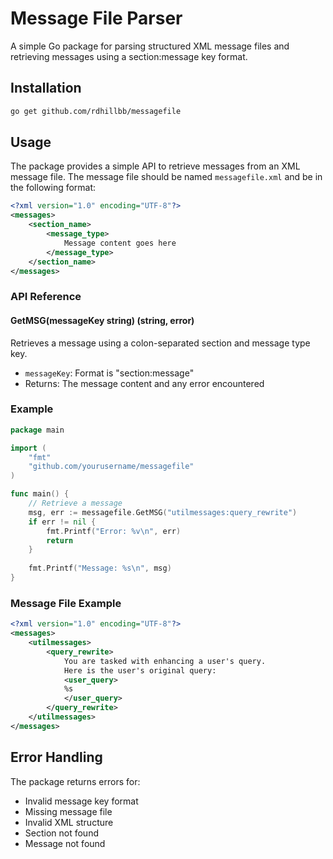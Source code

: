 # Message File Parser

A simple Go package for parsing structured XML message files and retrieving messages using a section:message key format.

## Installation

```bash
go get github.com/rdhillbb/messagefile
```

## Usage

The package provides a simple API to retrieve messages from an XML message file. The message file should be named `messagefile.xml` and be in the following format:

```xml
<?xml version="1.0" encoding="UTF-8"?>
<messages>
    <section_name>
        <message_type>
            Message content goes here
        </message_type>
    </section_name>
</messages>
```

### API Reference

#### GetMSG(messageKey string) (string, error)

Retrieves a message using a colon-separated section and message type key.

- `messageKey`: Format is "section:message"
- Returns: The message content and any error encountered

### Example

```go
package main

import (
    "fmt"
    "github.com/yourusername/messagefile"
)

func main() {
    // Retrieve a message
    msg, err := messagefile.GetMSG("utilmessages:query_rewrite")
    if err != nil {
        fmt.Printf("Error: %v\n", err)
        return
    }
    
    fmt.Printf("Message: %s\n", msg)
}
```

### Message File Example

```xml
<?xml version="1.0" encoding="UTF-8"?>
<messages>
    <utilmessages>
        <query_rewrite>
            You are tasked with enhancing a user's query.
            Here is the user's original query:
            <user_query>
            %s
            </user_query>
        </query_rewrite>
    </utilmessages>
</messages>
```

## Error Handling

The package returns errors for:
- Invalid message key format
- Missing message file
- Invalid XML structure
- Section not found
- Message not found
